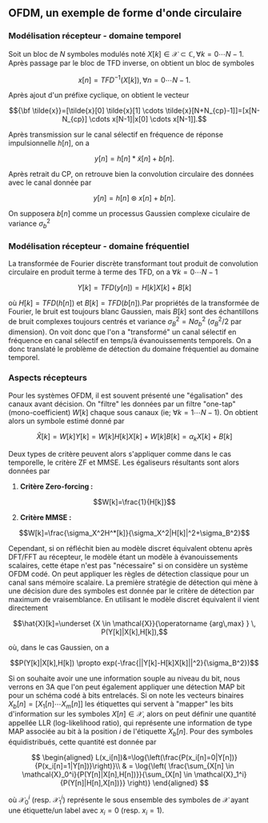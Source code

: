 ## OFDM, un exemple de forme d'onde circulaire

### Modélisation récepteur - domaine temporel

Soit un bloc de $N$ symboles modulés noté $X[k] \in \mathcal{X} \subset \mathbb{C}, \forall k=0 \cdots N-1$. Après passage par le bloc de TFD inverse, on obtient un bloc de symboles 

$$x[n]=TFD^{-1}(X[k]), \forall n=0 \cdots N-1.$$

Après ajout d'un préfixe cyclique, on obtient le vecteur 

$${\bf \tilde{x}}=[\tilde{x}[0] \tilde{x}[1] \cdots \tilde{x}[N+N_{cp}-1]]=[x[N-N_{cp}] \cdots  x[N-1]|x[0] \cdots  x[N-1]].$$

Après transmission sur le canal sélectif en fréquence de réponse impulsionnelle $h[n]$, on a

$$y[n]=h[n] * \tilde{x}[n]+ b[n].$$

Après retrait du CP, on retrouve bien la convolution circulaire des données avec le canal donnée par

$$y[n]=h[n] \circledast x[n]+ b[n].$$

On supposera $b[n]$ comme un processus Gaussien complexe ciculaire de variance $\sigma^2_b$

### Modélisation récepteur - domaine fréquentiel

La transformée de Fourier discrète transformant tout produit de convolution circulaire en produit terme à terme des TFD, on a $\forall k=0 \cdots N-1$

$$Y[k]=TFD(y[n])= H[k]X[k]+B[k]$$

où $H[k]=TFD(h[n])$ et $B[k]=TFD(b[n])$.Par propriétés de la transformée de Fourier, le bruit est toujours blanc Gaussien, mais $B[k]$ sont des échantillons de bruit complexes toujours centrés et variance $\sigma^2_B=N \sigma^2_b$ ($\sigma^2_B/2$ par dimension). On voit donc que l'on a "transformé" un canal sélectif en fréquence en canal sélectif en temps/à évanouissements temporels. On a donc translaté le problème de détection du domaine fréquentiel au domaine temporel. 

### Aspects récepteurs

Pour les systèmes OFDM, il est souvent présenté une "égalisation" des canaux avant décision. On "filtre" les données par un filtre "one-tap" (mono-coefficient) $W[k]$ chaque sous canaux (ie; $\forall k=1 \cdots N-1$). On obtient alors un symbole estimé donné par

$$\hat{X}[k]=W[k]Y[k]=W[k]H[k]X[k]+W[k]B[k]=\alpha_k X[k]+B[k]$$

Deux types de critère peuvent alors s'appliquer comme dans le cas temporelle, le critère ZF et MMSE. Les égaliseurs résultants sont alors données par

1.  **Critère Zero-forcing :**

$$W[k]=\frac{1}{H[k]}$$

2. **Critère MMSE :**

$$W[k]=\frac{\sigma_X^2H^*[k]}{\sigma_X^2|H[k]|^2+\sigma_B^2}$$

Cependant, si on réfléchit bien au modèle discret équivalent obtenu après DFT/FFT au récepteur, le modèle étant un modèle à évanouissements scalaires, cette étape n'est pas "nécessaire" si on considère un système OFDM codé. On peut appliquer les règles de détection classique pour un canal sans mémoire scalaire. La première stratégie de détection qui mène à une décision dure des symboles est donnée par le critère de détection par maximum de vraisemblance. En utilisant le modèle discret équivalent il vient directement 

$$\hat{X}[k]=\underset {X \in \mathcal{X}}{\operatorname {arg\,max} } \, P(Y[k]|X[k],H[k]),$$

où, dans le cas Gaussien, on a 

$$P(Y[k]|X[k],H[k]) \propto exp(-\frac{||Y[k]-H[k]X[k]||^2}{\sigma_B^2})$$

Si on souhaite avoir une une information souple au niveau du bit, nous verrons en 3A que l'on peut également appliquer une détection MAP bit pour un schéma codé à bits entrelacés. Si on note les vecteurs binaires $X_b[n]=[X_1[n] \cdots X_m[n]]$ les étiquettes qui servent à "mapper" les bits d'information sur les symboles $X[n] \in \mathcal{X}$, alors on peut définir une quantité appellée LLR (log-likelihood ratio), qui représente une information de type MAP associée au bit à la position $i$ de l'étiquette $X_b[n].$ Pour des symboles équidistribués, cette quantité est donnée par

$$
\begin{aligned}
 L(x_i[n])&=\log{\left(\frac{P(x_i[n]=0|Y[n])}{P(x_i[n]=1|Y[n])}\right)}\\
 & = \log{\left( \frac{\sum_{X[n] \in \mathcal{X}_0^i}{P(Y[n]|X[n],H[n])}}{\sum_{X[n] \in \mathcal{X}_1^i}{P(Y[n]|H[n],X[n])}} \right)}
\end{aligned}
$$ 

où $\mathcal{X}_0^i$ (resp. $\mathcal{X}_1^i$) représente le sous ensemble des symboles de $\mathcal{X}$ ayant une étiquette/un label avec $x_i=0$ (resp. $x_i=1$).